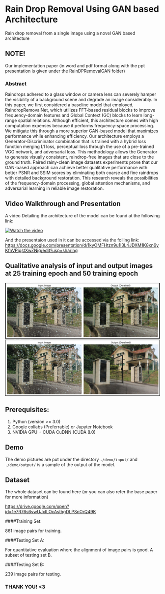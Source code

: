 # Rain Drop Removal Using GAN based Architecture
Rain drop removal from a single image using a novel GAN based architecture

## NOTE! 
Our implementation paper (in word and pdf format along with the ppt presentation is given under the RainDPRemovalGAN folder)

### Abstract

Raindrops adhered to a glass window or camera lens can severely hamper the visibility of a background scene and degrade an image considerably. In this paper, we first considered a baseline model that employed, RaindropRemovalNet, which utilizes FFT-based residual blocks to improve frequency-domain features and Global Context (GC) blocks to learn long-range spatial relations. Although efficient, this architecture comes with high computation expenses because it performs frequency-space processing. We mitigate this through a more superior GAN-based model that maximizes performance while enhancing efficiency. Our architecture employs a Generator-Discriminator combination that is trained with a hybrid loss function merging L1 loss, perceptual loss through the use of a pre-trained VGG network, and adversarial loss. This methodology allows the Generator to generate visually consistent, raindrop-free images that are close to the ground truth. Paired rainy-clean image datasets experiments prove that our GAN-based approach can achieve better qualitative performance with better PSNR and SSIM scores by eliminating both coarse and fine raindrops with detailed background restoration. This research reveals the possibilities of the frequency-domain processing, global attention mechanisms, and adversarial learning in reliable image restoration. 

## Video Walkthrough and Presentation
A video Detailing the architecture of the model can be found at the following link:

[![Watch the video](https://img.youtube.com/vi/OYrlNQ_sAPg/0.jpg)](https://www.youtube.com/watch?v=OYrlNQ_sAPg)

And the presentaion used in it can be accessed via the folling link:
https://docs.google.com/presentation/d/1kyOMFHtzn9u1l3LriJDXM1K8xn6yKfnVPigstXwZNig/edit?usp=sharing

## Qualitative analysis of input and output images at 25 training epoch and 50 training epoch 

<img src = "teaser/demo01.png">

<img src = "teaser/demo02.png">

## Prerequisites:

1. Python (version >= 3.0)
2. Google collabs (Preferrable) or Jupyter Notebook
3. NVIDIA GPU + CUDA CuDNN (CUDA 8.0)


## Demo

The demo pictures are put under the directory `./demo/input/` and `./demo/output/` is a sample of the output of the model. 

## Dataset

The whole dataset can be found here (or you can also refer the base paper for more information)

https://drive.google.com/open?id=1e7R76s6vwUJxILOcAsthgDLPSnOrQ49K

####Training Set:

861 image pairs for training.



####Testing Set A:

For quantitative evaluation where the alignment of image pairs is good. A subset of testing set B.



####Testing Set B:

239 image pairs for testing.

### THANK YOU! <3

